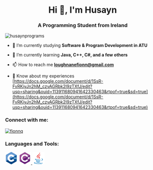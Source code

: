 <h1 align="center">Hi 👋, I'm Husayn</h1>
<h3 align="center">A Programming Student from Ireland</h3>

<p align="left"> <img src="https://komarev.com/ghpvc/?username=husaynprograms&label=Profile%20views&color=0e75b6&style=flat" alt="husaynprograms" /> </p>

- 🔭 I’m currently studying **Software & Program Development in ATU**

- 🌱 I’m currently learning **Java, C++, C#, and a few others**

- 📫 How to reach me **loughnanefionn@gmail.com**

- 📄 Know about my experiences [https://docs.google.com/document/d/1SsR-FvRKiyJn2hM_czvAGRbk2I9zTXfJ/edit?usp=sharing&ouid=113911680941642330463&rtpof=true&sd=true](https://docs.google.com/document/d/1SsR-FvRKiyJn2hM_czvAGRbk2I9zTXfJ/edit?usp=sharing&ouid=113911680941642330463&rtpof=true&sd=true)

<h3 align="left">Connect with me:</h3>
<p align="left">
<a href="https://linkedin.com/in/fionnq" target="blank"><img align="center" src="https://raw.githubusercontent.com/rahuldkjain/github-profile-readme-generator/master/src/images/icons/Social/linked-in-alt.svg" alt="fionnq" height="30" width="40" /></a>
</p>

<h3 align="left">Languages and Tools:</h3>
<p href="https://www.w3schools.com/cpp/" target="_blank" rel="noreferrer"> <img src="https://raw.githubusercontent.com/devicons/devicon/master/icons/cplusplus/cplusplus-original.svg" alt="cplusplus" width="40" height="40"/> </a> <a href="https://www.w3schools.com/cs/" target="_blank" rel="noreferrer"> <img src="https://raw.githubusercontent.com/devicons/devicon/master/icons/csharp/csharp-original.svg" alt="csharp" width="40" height="40"/> </a> <a href="https://www.java.com" target="_blank" rel="noreferrer"> <img src="https://raw.githubusercontent.com/devicons/devicon/master/icons/java/java-original.svg" alt="java" width="40" height="40"/> </a> </p>
